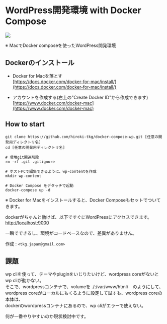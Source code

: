 # WordPress開発環境 with Docker Compose

![](https://www.upcloud.com/support/wp-content/uploads/2016/03/wordpress-docker-compose.png)

※ MacでDocker composeを使ったWordPress開発環境  
  
  
## Dockerのインストール
- Docker for Macを落とす  
[https://docs.docker.com/docker-for-mac/install/](https://docs.docker.com/docker-for-mac/install/)
  
- アカウントを作成する(右上の"Create Docker ID"から作成できます)  
[https://www.docker.com/docker-mac](https://www.docker.com/docker-mac)  


## How to start 

```
git clone https://github.com/hiroki-tkg/docker-compose-wp.git [任意の開発用ディレクトリ名]
cd [任意の開発用ディレクトリ名]

# 環境git関連削除
rm -rf .git .gitignore

# ホストPCで編集できるように、wp-contentを作成
mkdir wp-content

# Docker Compose をデタッチで起動
docker-compose up -d 

```
※ Docker for Macをインストールすると、Docker Composeもセットでついてきます。

dockerがちゃんと動けば、以下ですぐにWordPressにアクセスできます。  
[http://localhost:9000](http://localhost:9000)

一瞬でできるし、環境がコードベースなので、差異がありません。

作成 : `<tkg.japan@gmail.com>` 


## 課題
wp cliを使って、テーマやpluginをいじりたいけど、wordpress coreがないとwp cliが動かない。  
そこで、wordpressコンテナで、volumeを ./:/var/www/html/　のようにして、  
wordpress coreがローカルにもくるように設定して試すも、wordpress coreの本体は、  
dockerのwordpressコンテナにあるので、wp cliがエラーで使えない。
  
  
何が一番やりやすいのか現状検討中です。
 


